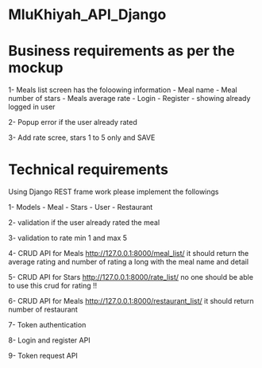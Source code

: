 # MluKhiyah_API_Django

# Business requirements as per the mockup 

1- Meals list screen has the foloowing information
    - Meal name
    - Meal number of stars 
    - Meals average rate 
    - Login 
    - Register
    - showing already logged in user 

2- Popup error if the user already rated 

3- Add rate scree, stars 1 to 5 only and SAVE


# Technical requirements 
Using Django REST frame work please implement the followings

1- Models 
    - Meal
    - Stars 
    - User
    - Restaurant

2- validation if the user already rated the meal 

3- validation to rate min 1 and max 5 

4- CRUD API for Meals 
    http://127.0.0.1:8000/meal_list/
    it should return the average rating and number of rating a long with the meal name and detail

5- CRUD API for Stars 
    http://127.0.0.1:8000/rate_list/
    no one should be able to use this crud for rating !!

6-  CRUD API for Meals 
    http://127.0.0.1:8000/restaurant_list/
    it should return  number of restaurant 

7- Token authentication 

8- Login and register API 

9- Token request API 



